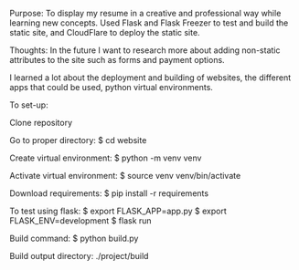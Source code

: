 Purpose:
To display my resume in a creative and professional way while learning new concepts. Used Flask and Flask Freezer to test and build the static site, and CloudFlare to deploy the static site.

Thoughts:
In the future I want to research more about adding non-static attributes to the site such as forms and payment options.

I learned a lot about the deployment and building of websites, the different apps that could be used, python virtual environments.


To set-up:

Clone repository

Go to proper directory:
$ cd website

Create virtual environment:
$ python -m venv venv

Activate virtual environment:
$ source venv venv/bin/activate

Download requirements:
$ pip install -r requirements

To test using flask: 
$ export FLASK_APP=app.py
$ export FLASK_ENV=development
$ flask run


Build command:
$ python build.py

Build output directory:
./project/build